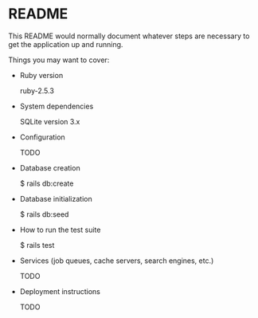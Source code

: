 # README

This README would normally document whatever steps are necessary to get the
application up and running.

Things you may want to cover:

* Ruby version

  ruby-2.5.3

* System dependencies
  
  SQLite version 3.x

* Configuration

  TODO
  
* Database creation
  
  $ rails db:create

* Database initialization
  
  $ rails db:seed

* How to run the test suite

  $ rails test

* Services (job queues, cache servers, search engines, etc.)
  
  TODO

* Deployment instructions
  
  TODO
